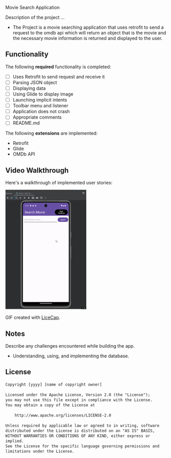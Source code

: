 Movie Search Application

Description of the project ...

- The Project is a movie searching application that uses retrofit to send a request to the omdb api which will return an object that is the movie and the necessary movie information is returned and displayed to the user.

## Functionality 

The following **required** functionality is completed:

* [ ] Uses Retrofit to send request and receive it 
* [ ] Parsing JSON object
* [ ] Displaying data
* [ ] Using Glide to display image
* [ ] Launching implicit intents
* [ ] Toolbar menu and listener
* [ ] Application does not crash
* [ ] Appropriate comments
* [ ] README.md

The following **extensions** are implemented:

* Retrofit
* Glide
* OMDb API

## Video Walkthrough

Here's a walkthrough of implemented user stories:

<img src='walkthrough6.gif' title='Video Walkthrough6' width='50%' alt='Video Walkthrough6' />

GIF created with [LiceCap](http://www.cockos.com/licecap/).

## Notes

Describe any challenges encountered while building the app.

- Understanding, using, and implementing the database.

## License

    Copyright [yyyy] [name of copyright owner]

    Licensed under the Apache License, Version 2.0 (the "License");
    you may not use this file except in compliance with the License.
    You may obtain a copy of the License at

        http://www.apache.org/licenses/LICENSE-2.0

    Unless required by applicable law or agreed to in writing, software
    distributed under the License is distributed on an "AS IS" BASIS,
    WITHOUT WARRANTIES OR CONDITIONS OF ANY KIND, either express or implied.
    See the License for the specific language governing permissions and
    limitations under the License.
